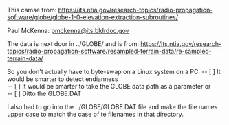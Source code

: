 
This camse from:
https://its.ntia.gov/research-topics/radio-propagation-software/globe/globe-1-0-elevation-extraction-subroutines/

Paul McKenna:
pmckenna@its.bldrdoc.gov

The data is next door in ../GLOBE/
and is from:
https://its.ntia.gov/research-topics/radio-propagation-software/resampled-terrain-data/re-sampled-terrain-data/

So you don't actually have to byte-swap on a Linux system on a PC.
 -- [ ] It would be smarter to detect endianness  
 -- [ ] It would be smarter to take the GLOBE data path as a parameter or  
 -- [ ] Ditto the GLOBE.DAT  

I also had to go into the ../GLOBE/GLOBE.DAT file and make the file names upper case
to match the case of te filenames in that directory.
